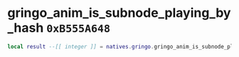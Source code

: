 # gringo_anim_is_subnode_playing_by_hash `0xB555A648`

```lua
local result --[[ integer ]] = natives.gringo.gringo_anim_is_subnode_playing_by_hash(_unk0 --[[ integer ]], _unk1 --[[ integer ]], _unk2 --[[ integer ]])
```